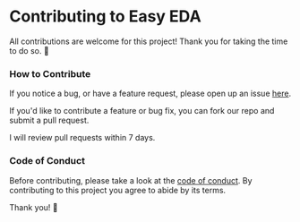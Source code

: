 # Contributing to Easy EDA

All contributions are welcome for this project! Thank you for taking the time to do so. :tada:

### How to Contribute

If you notice a bug, or have a feature request,
please open up an issue [here](https://github.com/hlan22/easy_eda/issues).

If you'd like to contribute a feature or bug fix,
you can fork our repo and submit a pull request.

I will review pull requests within 7 days.

### Code of Conduct

Before contributing, please take a look at the [code of conduct](CODE_OF_CONDUCT.md).
By contributing to this project you agree to abide by its terms.

Thank you! :pray:
